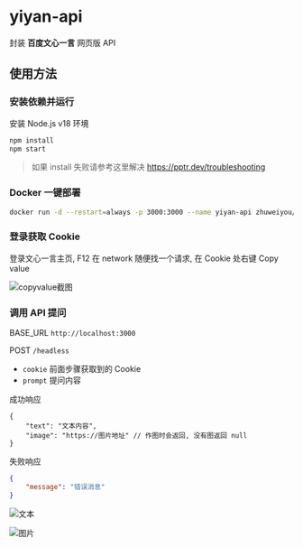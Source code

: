 # yiyan-api

封装 **百度文心一言** 网页版 API

## 使用方法

### 安装依赖并运行

安装 Node.js v18 环境

```bash
npm install
npm start
```

> 如果 install 失败请参考这里解决 <https://pptr.dev/troubleshooting>

### Docker 一键部署

```bash
docker run -d --restart=always -p 3000:3000 --name yiyan-api zhuweiyou/yiyan-api:latest
```

### 登录获取 Cookie

登录文心一言主页, F12 在 network 随便找一个请求, 在 Cookie 处右键 Copy value

![copyvalue截图](https://user-images.githubusercontent.com/8413791/234236373-ed430dd0-087a-4df9-b916-65aac073f4fa.png)

### 调用 API 提问

BASE_URL `http://localhost:3000`

POST `/headless`

-   `cookie` 前面步骤获取到的 Cookie
-   `prompt` 提问内容

成功响应

```json5
{
    "text": "文本内容",
    "image": "https://图片地址" // 作图时会返回, 没有图返回 null
}
```

失败响应

```json
{
    "message": "错误消息"
}
```

![文本](https://user-images.githubusercontent.com/8413791/234453028-eb95e54a-e0b0-4ccd-ac8f-645797d97672.png)

![图片](https://user-images.githubusercontent.com/8413791/234453032-d5d33917-a72c-4412-b3f8-0d4c90540a1c.png)
